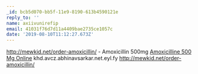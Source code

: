 ```yaml
---
_id: bcb5d070-bb5f-11e9-8190-613b4590121e
reply_to: ''
name: axiivunirefip
email: 41031f76d7d11a4409bae2735ce1057c
date: '2019-08-10T11:12:27.673Z'
---
```

http://mewkid.net/order-amoxicillin/ - Amoxicillin 500mg <a href="http://mewkid.net/order-amoxicillin/">Amoxicilline 500 Mg Online</a> khd.avcz.abhinavsarkar.net.eyl.fy http://mewkid.net/order-amoxicillin/
